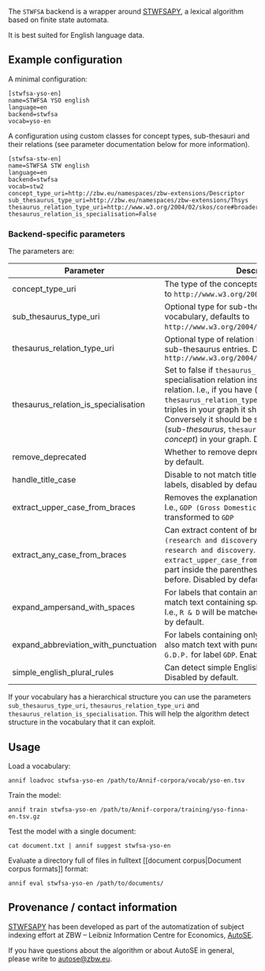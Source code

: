 The `STWFSA` backend is a wrapper around [STWFSAPY](https://github.com/zbw/stwfsapy), a lexical algorithm based on finite state automata. 

It is best suited for English language data.


## Example configuration

A minimal configuration:

```
[stwfsa-yso-en]
name=STWFSA YSO english
language=en
backend=stwfsa
vocab=yso-en
```

A configuration using custom classes for concept types, sub-thesauri and their relations (see parameter documentation below for more information).
```
[stwfsa-stw-en]
name=STWFSA STW english
language=en
backend=stwfsa
vocab=stw2
concept_type_uri=http://zbw.eu/namespaces/zbw-extensions/Descriptor
sub_thesaurus_type_uri=http://zbw.eu/namespaces/zbw-extensions/Thsys
thesaurus_relation_type_uri=http://www.w3.org/2004/02/skos/core#broader
thesaurus_relation_is_specialisation=False
```

### Backend-specific parameters

The parameters are:

Parameter |  Description
-------- | --------------------------------------------------
concept_type_uri| The type of the concepts in your graph, defaults to `http://www.w3.org/2004/02/skos/core#Concept`.
sub_thesaurus_type_uri | Optional type for sub-thesaurus structure in your vocabulary, defaults to `http://www.w3.org/2004/02/skos/core#Collection`.
thesaurus_relation_type_uri | Optional type of relation between concepts and sub-thesaurus entries. Defaults to `http://www.w3.org/2004/02/skos/core#member`
thesaurus_relation_is_specialisation | Set to false if `thesaurus_relation_type_uri` is a specialisation relation instead of a generalisation relation. I.e., if you have (_concept_, `thesaurus_relation_type_uri`, _sub-thesaurus_) triples in your graph it should be set to `False`. Conversely it should be set to `True` if you have (_sub-thesaurus_, `thesaurus_relation_type_uri`, _concept_) in your graph. Defaults to `True`.
remove_deprecated | Whether to remove deprecated concepts, enabled by default.
handle_title_case | Disable to not match title case versions of concept labels, disabled by default.
extract_upper_case_from_braces | Removes the explanation in braces from labels. I.e., `GDP (Gross Domestic Product)` will be transformed to `GDP`
extract_any_case_from_braces | Can extract content of braces in labels. I.e., `R&D (research and discovery)` will be transformed to `research and discovery`. In contrast to `extract_upper_case_from_braces` it will extract the part inside the parenthesis and not the part before. Disabled by default.
expand_ampersand_with_spaces | For labels that contain an ampersand it will also match text containing spaces around that symbol. I.e., `R & D` will be matched for label `R&D`. Enabled by default.
expand_abbreviation_with_punctuation | For labels containing only uppercase letters it will also match text with punctuation added. I.e., `G.D.P.` for label `GDP`. Enabled by default.
simple_english_plural_rules| Can detect simple English plural forms of labels. Disabled by default.


If your vocabulary has a hierarchical structure you can use the parameters `sub_thesaurus_type_uri`, `thesaurus_relation_type_uri` and `thesaurus_relation_is_specialisation`. This will help the algorithm detect structure in the vocabulary that it can exploit.

## Usage

Load a vocabulary:

    annif loadvoc stwfsa-yso-en /path/to/Annif-corpora/vocab/yso-en.tsv

Train the model:

    annif train stwfsa-yso-en /path/to/Annif-corpora/training/yso-finna-en.tsv.gz

Test the model with a single document:

    cat document.txt | annif suggest stwfsa-yso-en

Evaluate a directory full of files in fulltext [[document corpus|Document corpus formats]] format:

    annif eval stwfsa-yso-en /path/to/documents/

## Provenance / contact information

[STWFSAPY](https://github.com/zbw/stwfsapy) has been developed as part of the automatization of subject indexing effort at ZBW – Leibniz Information Centre for Economics, [AutoSE](https://www.zbw.eu/en/about-us/key-activities/automated-subject-indexing).

If you have questions about the algorithm or about AutoSE in general, please write to <autose@zbw.eu>.
